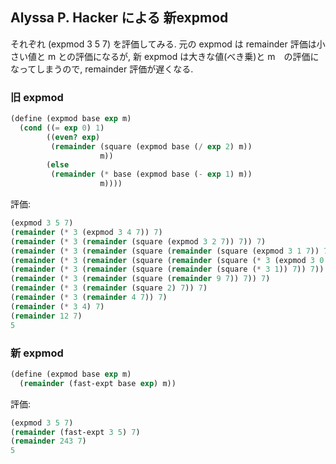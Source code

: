 ## Alyssa P. Hacker による 新expmod

それぞれ (expmod 3 5 7) を評価してみる. 元の expmod は remainder 評価は小さい値と m との評価になるが,
新 expmod は大きな値(べき乗)と m　の評価になってしまうので, remainder 評価が遅くなる.

### 旧 expmod

```scheme
(define (expmod base exp m)
  (cond ((= exp 0) 1)
        ((even? exp)
         (remainder (square (expmod base (/ exp 2) m))
                    m))
        (else
         (remainder (* base (expmod base (- exp 1) m))
                    m))))
```

評価:

```scheme
(expmod 3 5 7)
(remainder (* 3 (expmod 3 4 7)) 7)
(remainder (* 3 (remainder (square (expmod 3 2 7)) 7)) 7)
(remainder (* 3 (remainder (square (remainder (square (expmod 3 1 7)) 7)) 7)) 7)
(remainder (* 3 (remainder (square (remainder (square (* 3 (expmod 3 0 7))) 7)) 7)) 7)
(remainder (* 3 (remainder (square (remainder (square (* 3 1)) 7)) 7)) 7)
(remainder (* 3 (remainder (square (remainder 9 7)) 7)) 7)
(remainder (* 3 (remainder (square 2) 7)) 7)
(remainder (* 3 (remainder 4 7)) 7)
(remainder (* 3 4) 7)
(remainder 12 7)
5
```

### 新 expmod

```scheme
(define (expmod base exp m)
  (remainder (fast-expt base exp) m))
```

評価:

```scheme
(expmod 3 5 7)
(remainder (fast-expt 3 5) 7)
(remainder 243 7)
5
```
